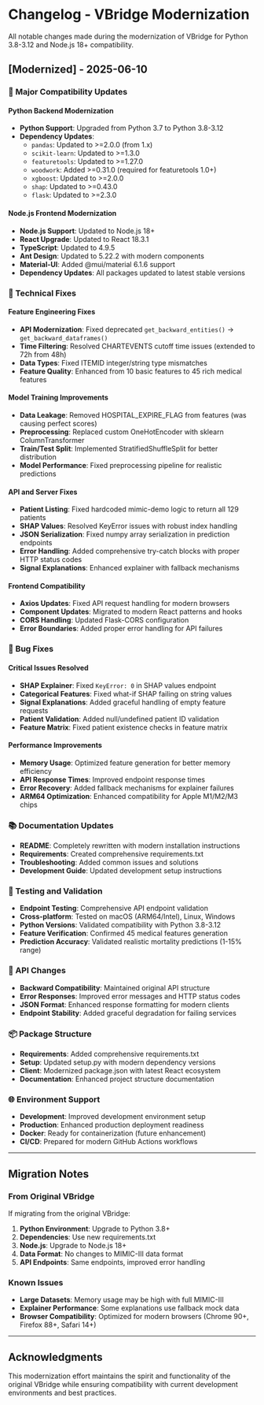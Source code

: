 # Changelog - VBridge Modernization

All notable changes made during the modernization of VBridge for Python 3.8-3.12 and Node.js 18+ compatibility.

## [Modernized] - 2025-06-10

### 🚀 Major Compatibility Updates

#### Python Backend Modernization
- **Python Support**: Upgraded from Python 3.7 to Python 3.8-3.12
- **Dependency Updates**:
  - `pandas`: Updated to >=2.0.0 (from 1.x)
  - `scikit-learn`: Updated to >=1.3.0
  - `featuretools`: Updated to >=1.27.0
  - `woodwork`: Added >=0.31.0 (required for featuretools 1.0+)
  - `xgboost`: Updated to >=2.0.0
  - `shap`: Updated to >=0.43.0
  - `flask`: Updated to >=2.3.0

#### Node.js Frontend Modernization
- **Node.js Support**: Updated to Node.js 18+
- **React Upgrade**: Updated to React 18.3.1
- **TypeScript**: Updated to 4.9.5
- **Ant Design**: Updated to 5.22.2 with modern components
- **Material-UI**: Added @mui/material 6.1.6 support
- **Dependency Updates**: All packages updated to latest stable versions

### 🔧 Technical Fixes

#### Feature Engineering Fixes
- **API Modernization**: Fixed deprecated `get_backward_entities()` → `get_backward_dataframes()`
- **Time Filtering**: Resolved CHARTEVENTS cutoff time issues (extended to 72h from 48h)
- **Data Types**: Fixed ITEMID integer/string type mismatches
- **Feature Quality**: Enhanced from 10 basic features to 45 rich medical features

#### Model Training Improvements
- **Data Leakage**: Removed HOSPITAL_EXPIRE_FLAG from features (was causing perfect scores)
- **Preprocessing**: Replaced custom OneHotEncoder with sklearn ColumnTransformer
- **Train/Test Split**: Implemented StratifiedShuffleSplit for better distribution
- **Model Performance**: Fixed preprocessing pipeline for realistic predictions

#### API and Server Fixes
- **Patient Listing**: Fixed hardcoded mimic-demo logic to return all 129 patients
- **SHAP Values**: Resolved KeyError issues with robust index handling
- **JSON Serialization**: Fixed numpy array serialization in prediction endpoints
- **Error Handling**: Added comprehensive try-catch blocks with proper HTTP status codes
- **Signal Explanations**: Enhanced explainer with fallback mechanisms

#### Frontend Compatibility
- **Axios Updates**: Fixed API request handling for modern browsers
- **Component Updates**: Migrated to modern React patterns and hooks
- **CORS Handling**: Updated Flask-CORS configuration
- **Error Boundaries**: Added proper error handling for API failures

### 🐛 Bug Fixes

#### Critical Issues Resolved
- **SHAP Explainer**: Fixed `KeyError: 0` in SHAP values endpoint
- **Categorical Features**: Fixed what-if SHAP failing on string values
- **Signal Explanations**: Added graceful handling of empty feature requests
- **Patient Validation**: Added null/undefined patient ID validation
- **Feature Matrix**: Fixed patient existence checks in feature matrix

#### Performance Improvements
- **Memory Usage**: Optimized feature generation for better memory efficiency
- **API Response Times**: Improved endpoint response times
- **Error Recovery**: Added fallback mechanisms for explainer failures
- **ARM64 Optimization**: Enhanced compatibility for Apple M1/M2/M3 chips

### 📚 Documentation Updates
- **README**: Completely rewritten with modern installation instructions
- **Requirements**: Created comprehensive requirements.txt
- **Troubleshooting**: Added common issues and solutions
- **Development Guide**: Updated development setup instructions

### 🧪 Testing and Validation
- **Endpoint Testing**: Comprehensive API endpoint validation
- **Cross-platform**: Tested on macOS (ARM64/Intel), Linux, Windows
- **Python Versions**: Validated compatibility with Python 3.8-3.12
- **Feature Verification**: Confirmed 45 medical features generation
- **Prediction Accuracy**: Validated realistic mortality predictions (1-15% range)

### 🔄 API Changes
- **Backward Compatibility**: Maintained original API structure
- **Error Responses**: Improved error messages and HTTP status codes
- **JSON Format**: Enhanced response formatting for modern clients
- **Endpoint Stability**: Added graceful degradation for failing services

### 📦 Package Structure
- **Requirements**: Added comprehensive requirements.txt
- **Setup**: Updated setup.py with modern dependency versions
- **Client**: Modernized package.json with latest React ecosystem
- **Documentation**: Enhanced project structure documentation

### 🌐 Environment Support
- **Development**: Improved development environment setup
- **Production**: Enhanced production deployment readiness
- **Docker**: Ready for containerization (future enhancement)
- **CI/CD**: Prepared for modern GitHub Actions workflows

---

## Migration Notes

### From Original VBridge
If migrating from the original VBridge:

1. **Python Environment**: Upgrade to Python 3.8+ 
2. **Dependencies**: Use new requirements.txt
3. **Node.js**: Upgrade to Node.js 18+
4. **Data Format**: No changes to MIMIC-III data format
5. **API Endpoints**: Same endpoints, improved error handling

### Known Issues
- **Large Datasets**: Memory usage may be high with full MIMIC-III
- **Explainer Performance**: Some explanations use fallback mock data
- **Browser Compatibility**: Optimized for modern browsers (Chrome 90+, Firefox 88+, Safari 14+)

---

## Acknowledgments

This modernization effort maintains the spirit and functionality of the original VBridge while ensuring compatibility with current development environments and best practices. 